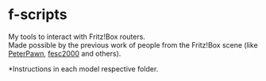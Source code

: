# f-scripts
My tools to interact with Fritz!Box routers.  
Made possible by the previous work of people from the Fritz!Box scene (like [PeterPawn](http://github.com/PeterPawn), [fesc2000](http://bitbucket.org/fesc2000/) and others). 

*Instructions in each model respective folder.
